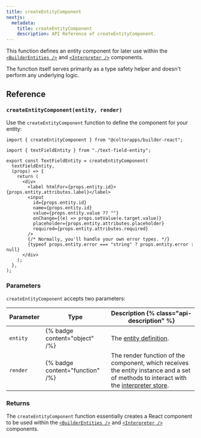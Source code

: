 ```yaml
---
title: createEntityComponent
nextjs:
  metadata:
    title: createEntityComponent
    description: API Reference of createEntityComponent.
---
```


This function defines an entity component for later use within the [`<BuilderEntities />`](/docs/api/react/builder-entities) and [`<Interpreter />`](/docs/api/react/interpreter) components.

The function itself serves primarily as a type safety helper and doesn't perform any underlying logic.

## Reference

### `createEntityComponent(entity, render)`

Use the `createEntityComponent` function to define the component for your entity:

```tsx
import { createEntityComponent } from "@coltorapps/builder-react";

import { textFieldEntity } from "./text-field-entity";

export const TextFieldEntity = createEntityComponent(
  textFieldEntity,
  (props) => {
    return (
      <div>
        <label htmlFor={props.entity.id}>{props.entity.attributes.label}</label>
        <input
          id={props.entity.id}
          name={props.entity.id}
          value={props.entity.value ?? ""}
          onChange={(e) => props.setValue(e.target.value)}
          placeholder={props.entity.attributes.placeholder}
          required={props.entity.attributes.required}
        />
        {/* Normally, you'll handle your own error types. */}
        {typeof props.entity.error === "string" ? props.entity.error : null}
      </div>
    );
  },
);
```

### Parameters

`createEntityComponent` accepts two parameters:

| Parameter | Type                            | Description {% class="api-description" %}                                                                                                                                      |
| --------- | ------------------------------- | ------------------------------------------------------------------------------------------------------------------------------------------------------------------------------ |
| `entity`  | {% badge content="object" /%}   | The [entity definition](/docs/api/create-entity).                                                                                                                              |
| `render`  | {% badge content="function" /%} | The render function of the component, which receives the entity instance and a set of methods to interact with the [interpreter store](/docs/api/react/use-interpreter-store). |

### Returns

The `createEntityComponent` function essentially creates a React component to be used within the [`<BuilderEntities />`](/docs/api/react/builder-entities) and [`<Interpreter />`](/docs/api/react/interpreter) components.
